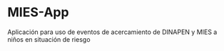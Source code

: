 # MIES-App
Aplicación para uso de eventos de acercamiento de DINAPEN y MIES a niños en situación de riesgo
